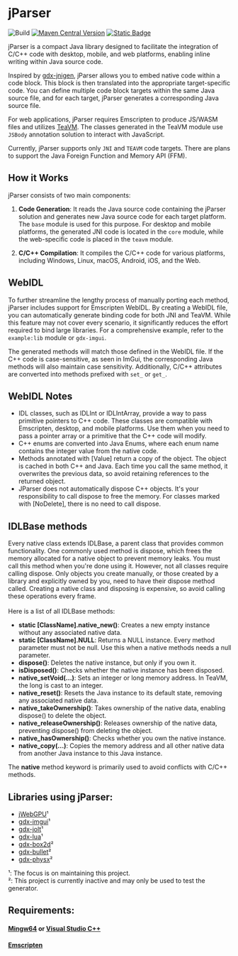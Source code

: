# jParser

![Build](https://github.com/xpenatan/jParser/actions/workflows/snapshot.yml/badge.svg)
[![Maven Central Version](https://img.shields.io/maven-central/v/com.github.xpenatan.jParser/jParser-core)](https://central.sonatype.com/artifact/com.github.xpenatan.jParser/jParser-core)
[![Static Badge](https://img.shields.io/badge/snapshot---SNAPSHOT-red)](https://central.sonatype.com/service/rest/repository/browse/maven-snapshots/com/github/xpenatan/jParser/)


jParser is a compact Java library designed to facilitate the integration of C/C++ code with desktop, mobile, and web platforms, enabling inline writing within Java source code.

Inspired by [gdx-jnigen](https://github.com/libgdx/gdx-jnigen), jParser allows you to embed native code within a code block. This block is then translated into the appropriate target-specific code. You can define multiple code block targets within the same Java source file, and for each target, jParser generates a corresponding Java source file.

For web applications, jParser requires Emscripten to produce JS/WASM files and utilizes [TeaVM](https://github.com/konsoletyper/teavm). The classes generated in the TeaVM module use `JSBody` annotation solution to interact with JavaScript.

Currently, jParser supports only `JNI` and `TEAVM` code targets. There are plans to support the Java Foreign Function and Memory API (FFM).

## How it Works
jParser consists of two main components:

1. **Code Generation**: It reads the Java source code containing the jParser solution and generates new Java source code for each target platform. The `base` module is used for this purpose. For desktop and mobile platforms, the generated JNI code is located in the `core` module, while the web-specific code is placed in the `teavm` module.

2. **C/C++ Compilation**: It compiles the C/C++ code for various platforms, including Windows, Linux, macOS, Android, iOS, and the Web.

## WebIDL
To further streamline the lengthy process of manually porting each method, jParser includes support for Emscripten WebIDL. By creating a WebIDL file, you can automatically generate binding code for both JNI and TeaVM. While this feature may not cover every scenario, it significantly reduces the effort required to bind large libraries. For a comprehensive example, refer to the `example:lib` module or `gdx-imgui`.

The generated methods will match those defined in the WebIDL file. If the C++ code is case-sensitive, as seen in ImGui, the corresponding Java methods will also maintain case sensitivity. Additionally, C/C++ attributes are converted into methods prefixed with `set_` or `get_`.

## WebIDL Notes
* IDL classes, such as IDLInt or IDLIntArray, provide a way to pass primitive pointers to C++ code. These classes are compatible with Emscripten, desktop, and mobile platforms. Use them when you need to pass a pointer array or a primitive that the C++ code will modify.
* C++ enums are converted into Java Enums, where each enum name contains the integer value from the native code.
* Methods annotated with [Value] return a copy of the object. The object is cached in both C++ and Java. Each time you call the same method, it overwrites the previous data, so avoid retaining references to the returned object.
* JParser does not automatically dispose C++ objects. It's your responsibility to call dispose to free the memory. For classes marked with [NoDelete], there is no need to call dispose.

## IDLBase methods
Every native class extends IDLBase, a parent class that provides common functionality. One commonly used method is dispose, which frees the memory allocated for a native object to prevent memory leaks. 
You must call this method when you're done using it. However, not all classes require calling dispose. Only objects you create manually, or those created by a library and explicitly owned by you, need to have their dispose method called. 
Creating a native class and disposing is expensive, so avoid calling these operations every frame. <br><br>
Here is a list of all IDLBase methods:
* **static [ClassName].native_new()**: Creates a new empty instance without any associated native data.
* **static [ClassName].NULL**: Returns a NULL instance. Every method parameter must not be null. Use this when a native methods needs a null parameter.
* **dispose()**: Deletes the native instance, but only if you own it.
* **isDisposed()**: Checks whether the native instance has been disposed.
* **native_setVoid(...)**: Sets an integer or long memory address. In TeaVM, the long is cast to an integer.
* **native_reset()**: Resets the Java instance to its default state, removing any associated native data.
* **native_takeOwnership()**: Takes ownership of the native data, enabling dispose() to delete the object.
* **native_releaseOwnership()**: Releases ownership of the native data, preventing dispose() from deleting the object.
* **native_hasOwnership()**: Checks whether you own the native instance.
* **native_copy(...)**: Copies the memory address and all other native data from another Java instance to this Java instance.

The **native** method keyword is primarily used to avoid conflicts with C/C++ methods.

## Libraries using jParser: <br>
- [jWebGPU](https://github.com/xpenatan/jWebGPU)¹
- [gdx-imgui](https://github.com/xpenatan/gdx-imgui)¹
- [gdx-jolt](https://github.com/xpenatan/gdx-jolt)¹
- [gdx-lua](https://github.com/xpenatan/gdx-lua)¹
- [gdx-box2d](https://github.com/xpenatan/gdx-box2d)²
- [gdx-bullet](https://github.com/xpenatan/gdx-bullet)²
- [gdx-physx](https://github.com/xpenatan/gdx-physx)²

¹: The focus is on maintaining this project. <br>
²: This project is currently inactive and may only be used to test the generator.

## Requirements:
#### [Mingw64](https://github.com/niXman/mingw-builds-binaries/releases) or [Visual Studio C++](https://visualstudio.microsoft.com/vs/community/)
#### [Emscripten](https://emscripten.org/)

